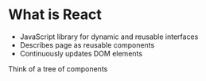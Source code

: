 # What is React # 
- JavaScript library for dynamic and reusable interfaces
- Describes page as reusable components
- Continuously updates DOM elements

Think of a tree of components